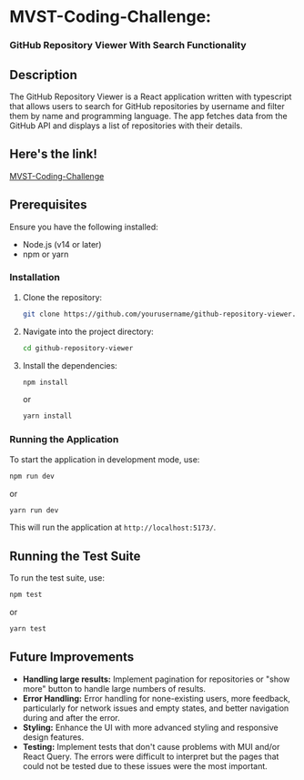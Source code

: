 # MVST-Coding-Challenge:

### GitHub Repository Viewer With Search Functionality

## Description

The GitHub Repository Viewer is a React application written with typescript that allows users to search for GitHub repositories by username and filter them by name and programming language. The app fetches data from the GitHub API and displays a list of repositories with their details.

## Here's the link!

[MVST-Coding-Challenge](https://66d728ab8e21165df7d4331a--curious-cranachan-6b8ee7.netlify.app/)

## Prerequisites

Ensure you have the following installed:

- Node.js (v14 or later)
- npm or yarn

### Installation

1. Clone the repository:

   ```bash
   git clone https://github.com/yourusername/github-repository-viewer.git
   ```

2. Navigate into the project directory:

   ```bash
   cd github-repository-viewer
   ```

3. Install the dependencies:

   ```bash
   npm install
   ```

   or

   ```bash
   yarn install
   ```

### Running the Application

To start the application in development mode, use:

```bash
npm run dev
```

or

```bash
yarn run dev
```

This will run the application at `http://localhost:5173/`.

## Running the Test Suite

To run the test suite, use:

```bash
npm test
```

or

```bash
yarn test
```

## Future Improvements

- **Handling large results:** Implement pagination for repositories or "show more" button to handle large numbers of results.
- **Error Handling:** Error handling for none-existing users, more feedback, particularly for network issues and empty states, and better navigation during and after the error.
- **Styling:** Enhance the UI with more advanced styling and responsive design features.
- **Testing:** Implement tests that don't cause problems with MUI and/or React Query. The errors were difficult to interpret but the pages that could not be tested due to these issues were the most important.
